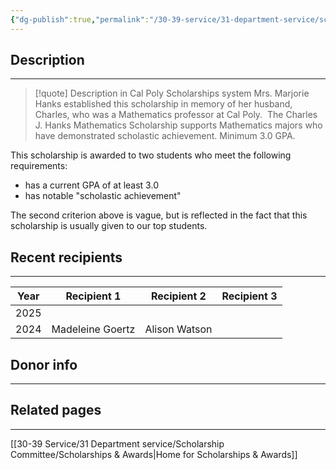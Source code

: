 ```yaml
---
{"dg-publish":true,"permalink":"/30-39-service/31-department-service/scholarship-committee/01-awards/charles-j-hanks-mathematics-scholarship/","updated":"2025-05-07T10:07:03-07:00"}
---
```


## Description
---

> [!quote] Description in Cal Poly Scholarships system
> Mrs. Marjorie Hanks established this scholarship in memory of her husband, Charles, who was a Mathematics professor at Cal Poly.  The Charles J. Hanks Mathematics Scholarship supports Mathematics majors who have demonstrated scholastic achievement. Minimum 3.0 GPA.

This scholarship is awarded to two students who meet the following requirements:
- has a current GPA of at least 3.0
- has notable "scholastic achievement"

The second criterion above is vague, but is reflected in the fact that this scholarship is usually given to our top students.

## Recent recipients
---

| Year | Recipient 1      | Recipient 2   | Recipient 3 |
| ---- | ---------------- | ------------- | ----------- |
| 2025 |                  |               |             |
| 2024 | Madeleine Goertz | Alison Watson |             |

## Donor info
---

## Related pages
---

[[30-39 Service/31 Department service/Scholarship Committee/Scholarships & Awards\|Home for Scholarships & Awards]]
